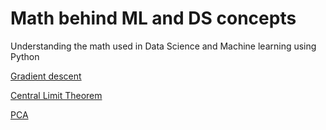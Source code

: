 # Math behind ML and DS concepts
Understanding the math used in Data Science and Machine learning using Python


[Gradient descent](https://github.com/SwethaSrikari/Math/blob/main/Gradient_descent.ipynb)

[Central Limit Theorem](https://github.com/SwethaSrikari/Math/blob/main/Central_Limit_Theorem.ipynb)

[PCA](https://github.com/SwethaSrikari/Math/blob/main/PCA.ipynb)
